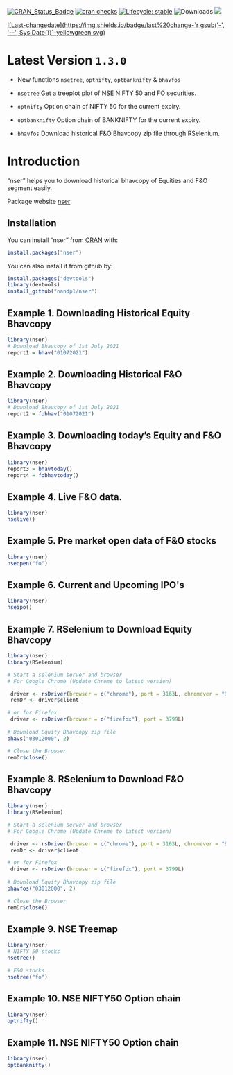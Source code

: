 
<!-- README.md is generated from README.Rmd. Please edit that file -->

<!-- badges: start -->

[![CRAN\_Status\_Badge](https://www.r-pkg.org/badges/version/nser)](https://cran.r-project.org/package=nser)
[![cran
checks](https://cranchecks.info/badges/summary/nser)](https://cran.r-project.org/web/checks/check_results_nser.html)
[![Lifecycle:
stable](https://img.shields.io/badge/lifecycle-stable-brightgreen.svg)](https://lifecycle.r-lib.org/articles/stages.html#stable-1)
![Downloads](http://cranlogs.r-pkg.org/badges/nser)
[![](https://cranlogs.r-pkg.org/badges/grand-total/nser)](https://cran.r-project.org/package=nser)

[![Last-changedate](https://img.shields.io/badge/last%20change-`r gsub('-', '--', Sys.Date())`-yellowgreen.svg)](/commits/main)

<!-- badges: end -->


# Latest Version `1.3.0`

* New functions `nsetree`, `optnifty`, `optbanknifty` & `bhavfos`

* `nsetree` Get a treeplot plot of NSE NIFTY 50 and FO securities. 

* `optnifty` Option chain of NIFTY 50 for the current expiry. 

* `optbanknifty` Option chain of BANKNIFTY for the current expiry. 

* `bhavfos` Download historical F&O Bhavcopy zip file through RSelenium. 


# Introduction

“nser” helps you to download historical bhavcopy of Equities and F\&O
segment easily.

Package website [nser](https://nandp1.github.io/nser/)

## Installation

You can install “nser” from [CRAN](https://CRAN.R-project.org) with:

``` r
install.packages("nser")
```

You can also install it from github by:

``` r
install.packages("devtools")
library(devtools)
install_github("nandp1/nser")
```

## Example 1. Downloading Historical Equity Bhavcopy

``` r
library(nser)
# Download Bhavcopy of 1st July 2021
report1 = bhav("01072021")
```

## Example 2. Downloading Historical F\&O Bhavcopy

``` r
library(nser)
# Download Bhavcopy of 1st July 2021
report2 = fobhav("01072021")
```

## Example 3. Downloading today’s Equity and F\&O Bhavcopy

``` r
library(nser)
report3 = bhavtoday()
report4 = fobhavtoday()
```


## Example 4. Live F&O data.
``` r
library(nser)
nselive()
```

## Example 5. Pre market open data of F&O stocks
``` r
library(nser)
nseopen("fo")
```

## Example 6. Current and Upcoming IPO's
``` r 
library(nser)
nseipo()
```

## Example 7. RSelenium to Download Equity Bhavcopy
``` r
library(nser)
library(RSelenium)

# Start a selenium server and browser
# For Google Chrome (Update Chrome to latest version)

 driver <- rsDriver(browser = c("chrome"), port = 3163L, chromever = "91.0.4472.101")
 remDr <- driver$client

# or for Firefox
 driver <- rsDriver(browser = c("firefox"), port = 3799L)
 
# Download Equity Bhavcopy zip file
bhavs("03012000", 2)

# Close the Browser
remDr$close()

```

## Example 8. RSelenium to Download F&O Bhavcopy
``` r
library(nser)
library(RSelenium)

# Start a selenium server and browser
# For Google Chrome (Update Chrome to latest version)

 driver <- rsDriver(browser = c("chrome"), port = 3163L, chromever = "91.0.4472.101")
 remDr <- driver$client

# or for Firefox
 driver <- rsDriver(browser = c("firefox"), port = 3799L)
 
# Download Equity Bhavcopy zip file
bhavfos("03012000", 2)

# Close the Browser
remDr$close()

```

## Example 9. NSE Treemap 
``` r 
library(nser)
# NIFTY 50 stocks
nsetree()

# F&O stocks
nsetree("fo")
```

## Example 10. NSE NIFTY50 Option chain 
``` r 
library(nser)
optnifty()
```

## Example 11. NSE NIFTY50 Option chain 
``` r 
library(nser)
optbanknifty()
```

